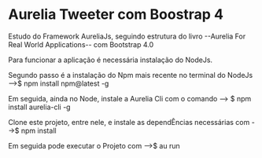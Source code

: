 # Aurelia Tweeter com Boostrap 4

Estudo do Framework AureliaJs, seguindo estrutura do livro --Aurelia For Real World Applications-- com Bootstrap 4.0

Para funcionar a aplicação é necessária instalação do NodeJs.

Segundo passo é a instalação do Npm mais recente no terminal do NodeJs  -->$ npm install npm@latest -g

Em seguida, ainda no Node, instale a Aurelia Cli com o comando --> $ npm install aurelia-cli -g

Clone este projeto, entre nele, e instale as dependÊncias necessárias com -->$ npm install

Em seguida pode executar o Projeto com -->$ au run
